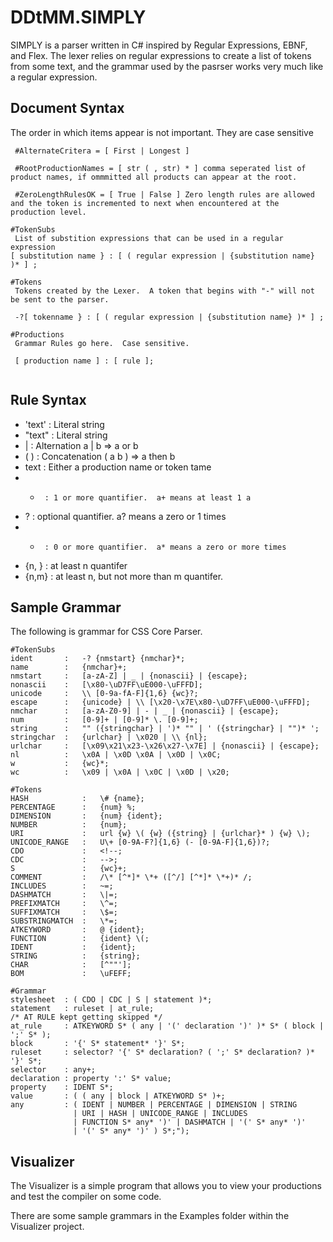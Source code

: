 DDtMM.SIMPLY
============

SIMPLY is a parser written in C# inspired by Regular Expressions, EBNF, and Flex.  The lexer relies on regular expressions to create a list of tokens from some text, and the grammar used by the pasrser works very much like a regular expression.

Document Syntax
-
The order in which items appear is not important.  They are case sensitive
`````
 #AlternateCritera = [ First | Longest ]
 
 #RootProductionNames = [ str ( , str) * ] comma seperated list of product names, if ommmitted all products can appear at the root.
 
 #ZeroLengthRulesOK = [ True | False ] Zero length rules are allowed and the token is incremented to next when encountered at the production level.

#TokenSubs
 List of substition expressions that can be used in a regular expression
[ substitution name } : [ ( regular expression | {substitution name} )* ] ;

#Tokens
 Tokens created by the Lexer.  A token that begins with "-" will not be sent to the parser.
 
 -?[ tokenname } : [ ( regular expression | {substitution name} )* ] ;

#Productions
 Grammar Rules go here.  Case sensitive.
 
 [ production name ] : [ rule ];
 
`````

Rule Syntax
-
* 'text' : Literal string
* "text" : Literal string
* |      : Alternation a | b => a or b
* ( )    : Concatenation ( a b ) => a then b
* text   : Either a production name or token tame
* +      : 1 or more quantifier.  a+ means at least 1 a
* ?      : optional quantifier.  a? means a zero or 1 times
* *      : 0 or more quantifier.  a* means a zero or more times
* {n, }  : at least n quantifer
* {n,m}  : at least n, but not more than m quantifer.


Sample Grammar
-
The following is grammar for CSS Core Parser.
`````
#TokenSubs
ident 		: 	-? {nmstart} {nmchar}*;
name 		: 	{nmchar}+;
nmstart 	: 	[a-zA-Z] | _ | {nonascii} | {escape};
nonascii 	: 	[\x80-\uD7FF\uE000-\uFFFD];
unicode 	: 	\\ [0-9a-fA-F]{1,6} {wc}?;
escape 		: 	{unicode} | \\ [\x20-\x7E\x80-\uD7FF\uE000-\uFFFD];
nmchar 		: 	[a-zA-Z0-9] | - | _ | {nonascii} | {escape};
num 		: 	[0-9]+ | [0-9]* \. [0-9]+;
string 		: 	"" ({stringchar} | ')* "" | ' ({stringchar} | "")* ';
stringchar 	: 	{urlchar} | \x020 | \\ {nl};
urlchar 	: 	[\x09\x21\x23-\x26\x27-\x7E] | {nonascii} | {escape};
nl 			: 	\x0A | \x0D \x0A | \x0D | \x0C;
w 			: 	{wc}*;
wc 			: 	\x09 | \x0A | \x0C | \x0D | \x20;

#Tokens
HASH    	    : 	\# {name};
PERCENTAGE 	    : 	{num} %;
DIMENSION 	    : 	{num} {ident};
NUMBER  	    : 	{num};
URI 	        : 	url {w} \( {w} ({string} | {urlchar}* ) {w} \);
UNICODE_RANGE 	: 	U\+ [0-9A-F?]{1,6} (- [0-9A-F]{1,6})?;
CDO 	        : 	<!--;
CDC 	        : 	-->;
S 	            : 	{wc}+;
COMMENT     	: 	/\* [^*]* \*+ ([^/] [^*]* \*+)* /;
INCLUDES 	    : 	~=;
DASHMATCH 	    : 	\|=;
PREFIXMATCH 	: 	\^=;
SUFFIXMATCH 	: 	\$=;
SUBSTRINGMATCH 	: 	\*=;
ATKEYWORD 	    : 	@ {ident};
FUNCTION 	    : 	{ident} \(;
IDENT 	        : 	{ident};
STRING 	        : 	{string};
CHAR 	        : 	[^""'];
BOM 	        : 	\uFEFF;

#Grammar
stylesheet  : ( CDO | CDC | S | statement )*;
statement   : ruleset | at_rule;
/* AT RULE kept getting skipped */
at_rule     : ATKEYWORD S* ( any | '(' declaration ')' )* S* ( block | ';' S* );
block       : '{' S* statement* '}' S*;
ruleset     : selector? '{' S* declaration? ( ';' S* declaration? )* '}' S*;
selector    : any+;
declaration : property ':' S* value;
property    : IDENT S*;
value       : ( ( any | block | ATKEYWORD S* )+;
any         : ( IDENT | NUMBER | PERCENTAGE | DIMENSION | STRING
              | URI | HASH | UNICODE_RANGE | INCLUDES
              | FUNCTION S* any* ')' | DASHMATCH | '(' S* any* ')'
              | '(' S* any* ')' ) S*;");
`````

Visualizer
-
The Visualizer is a simple program that allows you to view your productions and test the compiler on some code. 

There are some sample grammars in the Examples folder within the Visualizer project.